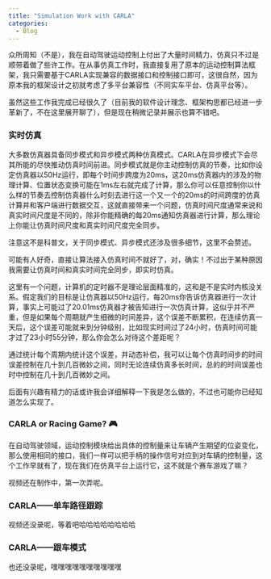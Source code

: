 ```yaml
---
title: "Simulation Work with CARLA"
categories:
  - Blog
---
```


众所周知（不是），我在自动驾驶运动控制上付出了大量时间精力，仿真只不过是顺带着做了些许工作。在从事仿真工作时，我直接复用了原本的运动控制算法框架，我只需要基于CARLA实现兼容的数据接口和控制接口即可，这很自然，因为原本我的框架设计之初就考虑了多平台兼容性（不同实车平台、仿真平台等）。

虽然这些工作我完成已经很久了（目前我的软件设计理念、框架构思都已经进一步革新了，不在这里展开聊了），但是现在稍微记录并展示也算不错吧。

### 实时仿真

大多数仿真器具备同步模式和异步模式两种仿真模式。CARLA在异步模式下会尽其所能的尽快推动仿真时间前进。同步模式就是你主动控制仿真的节奏，比如你设定仿真器以50Hz运行，即每个时间步跨度为20ms，这20ms仿真器内的涉及的物理计算、位置状态变换可能在1ms左右就完成了计算，那么你可以任意控制你以什么样的节奏去控制仿真器什么时刻去进行这一个又一个的20ms的时间跨度的仿真计算并和客户端进行数据交互，这就直接带来一个问题，仿真时间尺度通常来说和真实时间尺度是不同的，除非你能精确的每20ms通知仿真器进行计算，那么理论上你能让仿真时间尺度和真实时间尺度完全同步。  

注意这不是科普文，关于同步模式、异步模式还涉及很多细节，这里不会赘述。

可能有人好奇，直接让算法接入仿真时间不就好了，对，确实！不过出于某种原因我需要让仿真时间和真实时间完全同步，即实时仿真。

这里有一个问题，计算机的定时器不是理论层面精准的，这和是不是实时内核没关系。假定我们的目标是让仿真器以50Hz运行，每20ms你告诉仿真器进行一次计算，事实上可能过了20.01ms仿真器才被告知进行一次仿真计算，这似乎并不严重，但是如果每个周期就产生细微的时间差异，这个误差不断累积，在连续仿真一天后，这个误差可能就来到分钟级别，比如现实时间过了24小时，仿真时间可能才过了23小时55分钟，那么你会怎么对待这个差距呢？

通过统计每个周期内统计这个误差，并动态补偿，我可以让每个仿真时间步的时间误差控制在几十到几百微妙之间，同时无论连续仿真多长时间，总的的时间误差也时中控制在几十到几百微妙之间。

后面有兴趣有精力的话或许我会详细解释一下我是怎么做的，不过也可能你已经知道怎么实现了。

### CARLA or Racing Game? 🎮

在自动驾驶领域，运动控制模块给出具体的控制量来让车辆产生期望的位姿变化，那么使用相同的接口，我们一样可以把手柄的操作信号对应到对车辆的控制量，这个工作早就有了，现在我们在仿真平台上运行它，这不就是个赛车游戏了嘛？

视频还在制作中，第一次弄呢。

### CARLA——单车路径跟踪

视频还没录呢，等着吧哈哈哈哈哈哈哈哈

### CARLA——跟车模式

也还没录呢，嘿嘿嘿嘿嘿嘿嘿嘿嘿嘿

